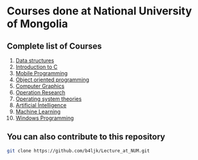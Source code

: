 # Courses done at National University of Mongolia

## Complete list of Courses

1. [Data structures](https://github.com/b4ljk/Lecture_at_NUM/tree/main/dataStructure)
2. [Introduction to C](https://github.com/b4ljk/Lecture_at_NUM/tree/main/Introduction%20to%20C)
3. [Mobile Programming](https://github.com/b4ljk/AndroidStudioProjects)
4. [Object oriented programming](https://github.com/b4ljk/Lecture_at_NUM/tree/main/oop)
5. [Computer Graphics](https://github.com/b4ljk/Lecture_at_NUM/tree/main/Computer_Graphics)
6. [Operation Research](https://github.com/b4ljk/Lecture_at_NUM/tree/main/operation_research)
7. [Operating system theories](https://github.com/b4ljk/Lecture_at_NUM/tree/main/osprogramming)
8. [Artificial Intelligence](https://github.com/b4ljk/Lecture_at_NUM/tree/main/Artificial_Intelligence)
9. [Machine Learning](https://github.com/b4ljk/Lecture_at_NUM/tree/main/machinelearning)
10. [Windows Programming](https://github.com/b4ljk/Lecture_at_NUM/tree/main/Windows_programming)

## You can also contribute to this repository

```bash
git clone https://github.com/b4ljk/Lecture_at_NUM.git
```
